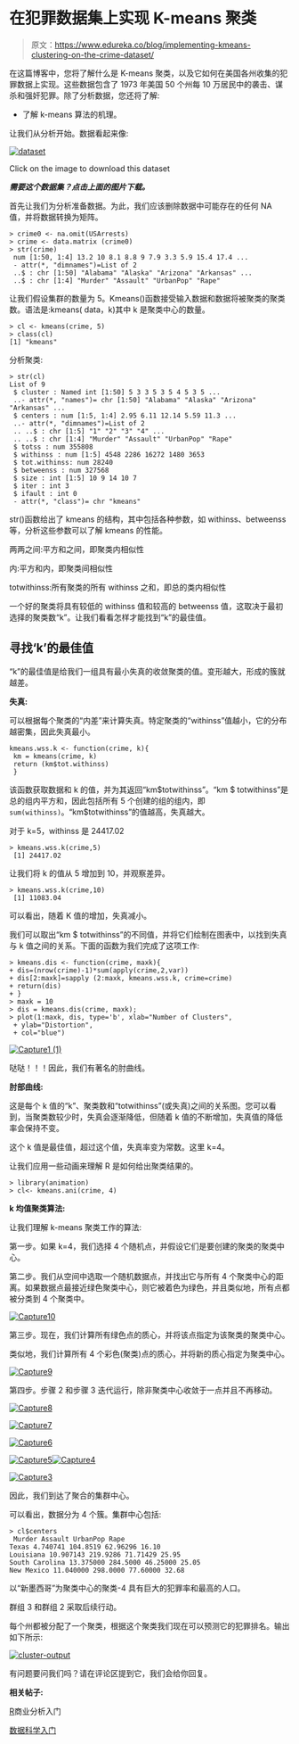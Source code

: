 # 在犯罪数据集上实现 K-means 聚类

> 原文：<https://www.edureka.co/blog/implementing-kmeans-clustering-on-the-crime-dataset/>

在这篇博客中，您将了解什么是 K-means 聚类，以及它如何在美国各州收集的犯罪数据上实现。这些数据包含了 1973 年美国 50 个州每 10 万居民中的袭击、谋杀和强奸犯罪。除了分析数据，您还将了解:

*   了解 k-means 算法的机理。

让我们从分析开始。数据看起来像:

[![dataset](img/d825784d1dc6fb65971c33645d7ede03.png "data")](https://edureka.wistia.com/medias/eea6j441fs/download?media_file_id=76016491)

Click on the image to download this dataset



***需要这个数据集？点击上面的图片下载。***

首先让我们为分析准备数据。为此，我们应该删除数据中可能存在的任何 NA 值，并将数据转换为矩阵。

```
> crime0 <- na.omit(USArrests)
> crime <- data.matrix (crime0)
> str(crime)
 num [1:50, 1:4] 13.2 10 8.1 8.8 9 7.9 3.3 5.9 15.4 17.4 ...
 - attr(*, "dimnames")=List of 2
 ..$ : chr [1:50] "Alabama" "Alaska" "Arizona" "Arkansas" ...
 ..$ : chr [1:4] "Murder" "Assault" "UrbanPop" "Rape"
```

让我们假设集群的数量为 5。Kmeans()函数接受输入数据和数据将被聚类的聚类数。语法是:kmeans( data，k)其中 k 是聚类中心的数量。

```
> cl <- kmeans(crime, 5)
> class(cl)
[1] "kmeans"
```

分析聚类:

```
> str(cl)
List of 9
 $ cluster : Named int [1:50] 5 3 3 5 3 5 4 5 3 5 ...
 ..- attr(*, "names")= chr [1:50] "Alabama" "Alaska" "Arizona" "Arkansas" ...
 $ centers : num [1:5, 1:4] 2.95 6.11 12.14 5.59 11.3 ...
 ..- attr(*, "dimnames")=List of 2
 .. ..$ : chr [1:5] "1" "2" "3" "4" ...
 .. ..$ : chr [1:4] "Murder" "Assault" "UrbanPop" "Rape"
 $ totss : num 355808
 $ withinss : num [1:5] 4548 2286 16272 1480 3653
 $ tot.withinss: num 28240
 $ betweenss : num 327568
 $ size : int [1:5] 10 9 14 10 7
 $ iter : int 3
 $ ifault : int 0
 - attr(*, "class")= chr "kmeans"
```

str()函数给出了 kmeans 的结构，其中包括各种参数，如 withinss、betweenss 等，分析这些参数可以了解 kmeans 的性能。

两两之间:平方和之间，即聚类内相似性

内:平方和内，即聚类间相似性

totwithinss:所有聚类的所有 withinss 之和，即总的类内相似性

一个好的聚类将具有较低的 withinss 值和较高的 betweenss 值，这取决于最初选择的聚类数“k”。让我们看看怎样才能找到“k”的最佳值。

## 寻找‘k’的最佳值

“k”的最佳值是给我们一组具有最小失真的收敛聚类的值。变形越大，形成的簇就越差。

**失真:**

可以根据每个聚类的“内差”来计算失真。特定聚类的“withinss”值越小，它的分布越密集，因此失真最小。

```
kmeans.wss.k <- function(crime, k){
 km = kmeans(crime, k)
 return (km$tot.withinss)
 }
```

该函数获取数据和 k 的值，并为其返回“km$totwithinss”。“km $ totwithinss”是总的组内平方和，因此包括所有 5 个创建的组的组内，即`sum(withinss)`。“km$totwithinss”的值越高，失真越大。

对于 k=5，withinss 是 24417.02

```
> kmeans.wss.k(crime,5)
 [1] 24417.02
```

让我们将 k 的值从 5 增加到 10，并观察差异。

```
> kmeans.wss.k(crime,10)
 [1] 11083.04
```

可以看出，随着 K 值的增加，失真减小。

我们可以取出“km $ totwithinss”的不同值，并将它们绘制在图表中，以找到失真与 k 值之间的关系。下面的函数为我们完成了这项工作:

```
> kmeans.dis <- function(crime, maxk){
+ dis=(nrow(crime)-1)*sum(apply(crime,2,var))
+ dis[2:maxk]=sapply (2:maxk, kmeans.wss.k, crime=crime)
+ return(dis)
+ }
> maxk = 10
> dis = kmeans.dis(crime, maxk);
> plot(1:maxk, dis, type='b', xlab="Number of Clusters",
 + ylab="Distortion",
 + col="blue")
```

[![Capture1 (1)](img/39daf48f0aa1002fbe2346fffabd0974.png "plot")](https://cdn.edureka.co/blog/wp-content/uploads/2015/01/Capture1-1.png)

哒哒！！！因此，我们有著名的肘曲线。

**肘部曲线:**

这是每个 k 值的“k”、聚类数和“totwithinss”(或失真)之间的关系图。您可以看到，当聚类数较少时，失真会逐渐降低，但随着 k 值的不断增加，失真值的降低率会保持不变。

这个 k 值是最佳值，超过这个值，失真率变为常数。这里 k=4。

让我们应用一些动画来理解 R 是如何给出聚类结果的。

```
> library(animation)
> cl<- kmeans.ani(crime, 4)
```

**k 均值聚类算法:**

让我们理解 k-means 聚类工作的算法:

第一步。如果 k=4，我们选择 4 个随机点，并假设它们是要创建的聚类的聚类中心。

第二步。我们从空间中选取一个随机数据点，并找出它与所有 4 个聚类中心的距离。如果数据点最接近绿色聚类中心，则它被着色为绿色，并且类似地，所有点都被分类到 4 个聚类中。

[![Capture10](img/8b64a3a76b9cc7bb2a0dcf92113e7696.png "plot1")](https://cdn.edureka.co/blog/wp-content/uploads/2015/01/Capture101.png)

第三步。现在，我们计算所有绿色点的质心，并将该点指定为该聚类的聚类中心。

类似地，我们计算所有 4 个彩色(聚类)点的质心，并将新的质心指定为聚类中心。

[![Capture9](img/5c473cccf1184ae2ebea2c580df7e99e.png "plot2")](https://cdn.edureka.co/blog/wp-content/uploads/2015/01/Capture91.png)

第四步。步骤 2 和步骤 3 迭代运行，除非聚类中心收敛于一点并且不再移动。

[![Capture8](img/e423e4dc7da022fc0ed5401e1de00b54.png "plot3")](https://cdn.edureka.co/blog/wp-content/uploads/2015/01/Capture81.png)

[![Capture7](img/9cc9b78e930b6f13aec780da8ab6da08.png "plot4")](https://cdn.edureka.co/blog/wp-content/uploads/2015/01/Capture71.png)

[![Capture6](img/415e06b389982484c3242a2d81f69050.png "plot5")](https://cdn.edureka.co/blog/wp-content/uploads/2015/01/Capture61.png)

[![Capture5](img/eef22c8675c130980022e286230b39be.png "plot6")](https://cdn.edureka.co/blog/wp-content/uploads/2015/01/Capture51.png)[](https://cdn.edureka.co/blog/wp-content/uploads/2015/01/Capture6.png)[![Capture4](img/dbd64bc855544390614a34da9a189699.png "plot7")](https://cdn.edureka.co/blog/wp-content/uploads/2015/01/Capture42.png)

[![Capture3](img/5b489d969999e8d4133ff6381e834e89.png "plot8")](https://cdn.edureka.co/blog/wp-content/uploads/2015/01/Capture34.png)

因此，我们到达了聚合的集群中心。

可以看出，数据分为 4 个簇。集群中心包括:

```
> cl$centers
 Murder Assault UrbanPop Rape
Texas 4.740741 104.8519 62.96296 16.10
Louisiana 10.907143 219.9286 71.71429 25.95
South Carolina 13.375000 284.5000 46.25000 25.05
New Mexico 11.040000 298.0000 77.60000 32.68
```

以“新墨西哥”为聚类中心的聚类-4 具有巨大的犯罪率和最高的人口。

群组 3 和群组 2 采取后续行动。

每个州都被分配了一个聚类，根据这个聚类我们现在可以预测它的犯罪排名。输出如下所示:

[![cluster-output](img/5b940fbc6f26561cc430d3f67fd7796f.png "clustered output")](https://cdn.edureka.co/blog/wp-content/uploads/2015/01/cluster-output1.png)

有问题要问我们吗？请在评论区提到它，我们会给你回复。

**相关帖子:**

[R](https://www.edureka.co/r-for-analytics)商业分析入门

[数据科学入门](https://www.edureka.co/data-science)